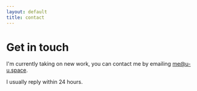 ```yaml
---
layout: default
title: contact
---
```


# Get in touch

I'm currently taking on new work, you can contact me by emailing <a class="email" href="mailto:me@u-u.space">me@u-u.space</a>.

I usually reply within 24 hours.
